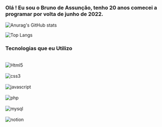 ### Olá ! Eu sou o Bruno de Assunção, tenho 20 anos comecei a programar por volta de junho de 2022.


![Anurag's GitHub stats](https://github-readme-stats.vercel.app/api?username=devBuruke&show_icons=true&theme=radical)

![Top Langs](https://github-readme-stats.vercel.app/api/top-langs/?username=devBuruke&layout=compact)


### Tecnologias que eu Utilizo

<div style="display: inline_block"></br> 
<img align="center" alt="Html5" src="https://img.shields.io/badge/HTML5-E34F26?style=for-the-badge&logo=html5&logoColor=white"  ></img>
</div>

<div style="display: inline_block"></br> 
<img align="center" alt="css3" src="https://img.shields.io/badge/CSS3-1572B6?style=for-the-badge&logo=css3&logoColor=white"></img>
</div>

<div style="display: inline_block"></br> 
<img align="center" alt="javascript" src="https://img.shields.io/badge/JavaScript-323330?style=for-the-badge&logo=javascript&logoColor=F7DF1E"></img>
</div>

<div style="display: inline_block"></br> 
<img align="center" alt="php" src="https://img.shields.io/badge/PHP-777BB4?style=for-the-badge&logo=php&logoColor=white"></img>
</div>

<div style="display: inline_block"></br> 
<img align="center" alt="mysql" src="https://img.shields.io/badge/MySQL-005C84?style=for-the-badge&logo=mysql&logoColor=white"></img>
</div>

<div style="display: inline_block"></br> 
<img align="center" alt="notion" src="https://img.shields.io/badge/Notion-000000?style=for-the-badge&logo=notion&logoColor=white"></img>
</div>
